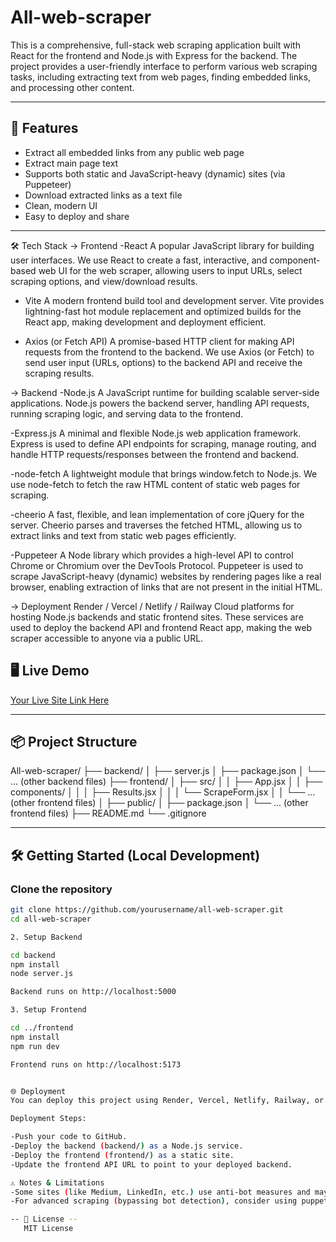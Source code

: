 # All-web-scraper
This is a comprehensive, full-stack web scraping application built with React for the frontend and Node.js with Express for the backend. The project provides a user-friendly interface to perform various web scraping tasks, including extracting text from web pages, finding embedded links, and processing other content.

---

## 🚀 Features

- Extract all embedded links from any public web page
- Extract main page text
- Supports both static and JavaScript-heavy (dynamic) sites (via Puppeteer)
- Download extracted links as a text file
- Clean, modern UI
- Easy to deploy and share

---

🛠️ Tech Stack
-> Frontend
  -React
  A popular JavaScript library for building user interfaces.
  We use React to create a fast, interactive, and component-based web UI for the web scraper, allowing users to input URLs, select scraping options, and view/download results.

  - Vite
  A modern frontend build tool and development server.
  Vite provides lightning-fast hot module replacement and optimized builds for the React app, making development and deployment efficient.

  - Axios (or Fetch API)
  A promise-based HTTP client for making API requests from the frontend to the backend.
  We use Axios (or Fetch) to send user input (URLs, options) to the backend API and receive the scraping results.

-> Backend
  -Node.js
  A JavaScript runtime for building scalable server-side applications.
  Node.js powers the backend server, handling API requests, running scraping logic, and serving data to the frontend.

  -Express.js
  A minimal and flexible Node.js web application framework.
  Express is used to define API endpoints for scraping, manage routing, and handle HTTP requests/responses between the frontend and backend.
  
  -node-fetch
  A lightweight module that brings window.fetch to Node.js.
  We use node-fetch to fetch the raw HTML content of static web pages for scraping.
  
  -cheerio
  A fast, flexible, and lean implementation of core jQuery for the server.
  Cheerio parses and traverses the fetched HTML, allowing us to extract links and text from static web pages efficiently.
  
  -Puppeteer
  A Node library which provides a high-level API to control Chrome or Chromium over the DevTools Protocol.
  Puppeteer is used to scrape JavaScript-heavy (dynamic) websites by rendering pages like a real browser, enabling extraction of links that are not present in the initial HTML.
  
  -> Deployment
  Render / Vercel / Netlify / Railway
  Cloud platforms for hosting Node.js backends and static frontend sites.
  These services are used to deploy the backend API and frontend React app, making the web scraper accessible to anyone via a public URL.


## 🖥️ Live Demo

[Your Live Site Link Here](https://your-frontend.onrender.com)

---

## 📦 Project Structure
All-web-scraper/
├── backend/
│   ├── server.js
│   ├── package.json
│   └── ... (other backend files)
├── frontend/
│   ├── src/
│   │   ├── App.jsx
│   │   ├── components/
│   │   │   ├── Results.jsx
│   │   │   └── ScrapeForm.jsx
│   │   └── ... (other frontend files)
│   ├── public/
│   ├── package.json
│   └── ... (other frontend files)
├── README.md
└── .gitignore


---

## 🛠️ Getting Started (Local Development)

### Clone the repository

```sh
git clone https://github.com/yourusername/all-web-scraper.git
cd all-web-scraper

2. Setup Backend

cd backend
npm install
node server.js

Backend runs on http://localhost:5000

3. Setup Frontend

cd ../frontend
npm install
npm run dev

Frontend runs on http://localhost:5173


🌐 Deployment
You can deploy this project using Render, Vercel, Netlify, Railway, or any platform that supports Node.js and static hosting.

Deployment Steps:

-Push your code to GitHub.
-Deploy the backend (backend/) as a Node.js service.
-Deploy the frontend (frontend/) as a static site.
-Update the frontend API URL to point to your deployed backend.

⚠️ Notes & Limitations
-Some sites (like Medium, LinkedIn, etc.) use anti-bot measures and may block scraping, even with Puppeteer..
-For advanced scraping (bypassing bot detection), consider using puppeteer-extra-plugin-stealth and proxies.

-- 📄 License --
   MIT License
